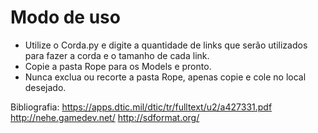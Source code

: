 # Modo de uso
 * Utilize o Corda.py e digite a quantidade de links que serão utilizados para fazer a corda e o tamanho de cada link.
 * Copie a pasta Rope para os Models e pronto.
 * Nunca exclua ou recorte a pasta Rope, apenas copie e cole no local desejado.

Bibliografia:
https://apps.dtic.mil/dtic/tr/fulltext/u2/a427331.pdf
http://nehe.gamedev.net/
http://sdformat.org/
